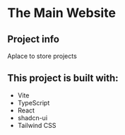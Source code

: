 # The Main Website

## Project info

Aplace to store projects

## This project is built with:

- Vite
- TypeScript
- React
- shadcn-ui
- Tailwind CSS
